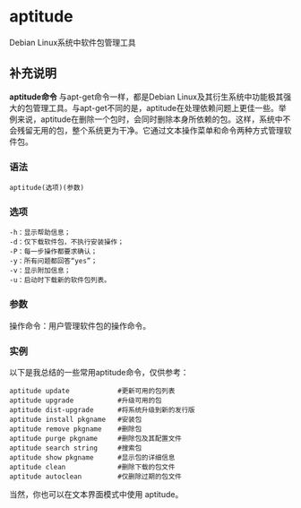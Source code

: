 aptitude
===

Debian Linux系统中软件包管理工具

## 补充说明

**aptitude命令** 与apt-get命令一样，都是Debian Linux及其衍生系统中功能极其强大的包管理工具。与apt-get不同的是，aptitude在处理依赖问题上更佳一些。举例来说，aptitude在删除一个包时，会同时删除本身所依赖的包。这样，系统中不会残留无用的包，整个系统更为干净。它通过文本操作菜单和命令两种方式管理软件包。

### 语法  

```
aptitude(选项)(参数)
```

### 选项  

```
-h：显示帮助信息；
-d：仅下载软件包，不执行安装操作；
-P：每一步操作都要求确认；
-y：所有问题都回答“yes”；
-v：显示附加信息；
-u：启动时下载新的软件包列表。
```

### 参数  

操作命令：用户管理软件包的操作命令。

### 实例  

以下是我总结的一些常用aptitude命令，仅供参考：

```
aptitude update            #更新可用的包列表
aptitude upgrade           #升级可用的包
aptitude dist-upgrade      #将系统升级到新的发行版
aptitude install pkgname   #安装包
aptitude remove pkgname    #删除包
aptitude purge pkgname     #删除包及其配置文件
aptitude search string     #搜索包
aptitude show pkgname      #显示包的详细信息
aptitude clean             #删除下载的包文件
aptitude autoclean         #仅删除过期的包文件
```

当然，你也可以在文本界面模式中使用 aptitude。


<!-- Linux命令行搜索引擎：https://jaywcjlove.github.io/linux-command/ -->
